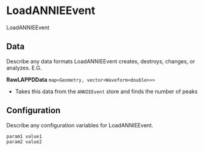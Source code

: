 # LoadANNIEEvent

LoadANNIEEvent

## Data

Describe any data formats LoadANNIEEvent creates, destroys, changes, or analyzes. E.G.

**RawLAPPDData** `map<Geometry, vector<Waveform<double>>>`
* Takes this data from the `ANNIEEvent` store and finds the number of peaks

## Configuration

Describe any configuration variables for LoadANNIEEvent.

```
param1 value1
param2 value2
```
